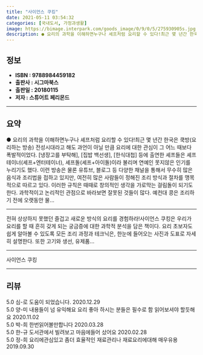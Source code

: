 ```yaml
---
title: "사이언스 쿠킹"
date: 2021-05-11 03:54:32
categories: [국내도서, 가정과생활]
image: https://bimage.interpark.com/goods_image/0/9/0/5/275930905s.jpg
description: ● 요리의 과학을 이해하면누구나 셰프처럼 요리할 수 있다!최근 몇 년간 한국은 쿡방(요리하는 방송) 전성시대라고 해도 과언이 아닐 만큼 요리에 대한 관심이 그 어느 때보다 폭발적이었다. [냉장고를 부탁해], [집밥 백선생], [한식대첩] 등에 출연한 셰프들은 셰프테이너(셰프+엔터테이너
---
```


## **정보**

- **ISBN : 9788984459182**
- **출판사 : 시그마북스**
- **출판일 : 20180115**
- **저자 : 스튜어트 페리몬드**

------



## **요약**

●  요리의 과학을 이해하면누구나 셰프처럼 요리할 수 있다!최근 몇 년간 한국은 쿡방(요리하는 방송) 전성시대라고 해도 과언이 아닐 만큼 요리에 대한 관심이 그 어느 때보다 폭발적이었다. [냉장고를 부탁해], [집밥 백선생], [한식대첩] 등에 출연한 셰프들은 셰프테이너(셰프+엔터테이너), 셰프돌(셰프+아이돌)이라 불리며 연예인 못지않은 인기를 누리기도 했다. 이런 방송은 물론 유튜브, 블로그 등 다양한 채널을 통해서 무수히 많은 음식과 조리법을 접하고 있지만, 여전히 많은 사람들이 정해진 조리 방식과 절차를 맹목적으로 따르고 있다. 이러한 규칙은 때때로 창의적인 생각을 가로막는 걸림돌이 되기도 한다. 과학적이고 논리적인 관점으로 바라보면 잘못된 것들이 많다. 예컨대 콩은 조리하기 전에 오랫동안 물...

------

전혀 상상하지 못했던 즐겁고 새로운 방식의 요리를 경험하라!사이언스 쿠킹은 우리가 요리를 할 때 흔히 갖게 되는 궁금증에 대한 과학적 분석을 담은 책이다. 요리 초보자도 쉽게 알아볼 수 있도록 모든 조리 과정과 테크닉은, 한눈에 들어오는 사진과 도표로 자세히 설명한다. 또한 고기와 생선, 유제품... 

------


사이언스 쿠킹 

------


## **리뷰** 

5.0 심-로 도움이 되었습니다.  2020.12.29 <br/>5.0 양-미 내용들이 넘 유익해요 요리 좋아 하시는 분들은 필수로 함 읽어보셔야 할듯해요 2020.11.02 <br/>5.0 박-희 한번읽어볼만합니다 2020.03.28 <br/>5.0 한-규 도서관에서 빌려보고 마음에들어 샀어요 2020.02.28 <br/>5.0 정-희 요리에관심있고 좀더 효율적인 재료관리나 재료요리에대해 매우유용 2019.09.30 <br/>